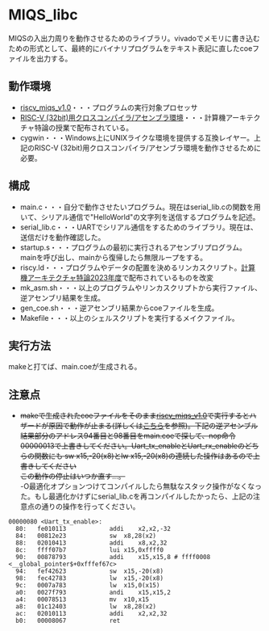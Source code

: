 # MIQS_libc
MIQSの入出力周りを動作させるためのライブラリ。vivadoでメモリに書き込むための形式として、最終的にバイナリプログラムをテキスト表記に直したcoeファイルを出力する。
## 動作環境
- [riscv_miqs_v1.0](https://github.com/project-hagane/MIQS/tree/master/hw/riscv_miqs_v1.0)・・・プログラムの実行対象プロセッサ
- [RISC-V (32bit)用クロスコンパイラ/アセンブラ環境](http://www.ced.is.utsunomiya-u.ac.jp/lecture/2023/aca/riscv-tools.html)・・・計算機アーキテクチャ特論の授業で配布されている。
- cygwin・・・Windows上にUNIXライクな環境を提供する互換レイヤー。上記のRISC-V (32bit)用クロスコンパイラ/アセンブラ環境を動作させるために必要。
## 構成
- main.c・・・自分で動作させたいプログラム。現在はserial_lib.cの関数を用いて、シリアル通信で"HelloWorld"の文字列を送信するプログラムを記述。
- serial_lib.c・・・UARTでシリアル通信をするためのライブラリ。現在は、送信だけを動作確認した。
- startup.s・・・プログラムの最初に実行されるアセンブリプログラム。mainを呼び出し、mainから復帰したら無限ループをする。
- riscy.ld・・・プログラムやデータの配置を決めるリンカスクリプト。[計算機アーキテクチャ特論2023年度](http://www.ced.is.utsunomiya-u.ac.jp/lecture/2023/aca/)で配布されているものを改変
- mk_asm.sh・・・以上のプログラムやリンカスクリプトから実行ファイル、逆アセンブリ結果を生成。
- gen_coe.sh・・・逆アセンブリ結果からcoeファイルを生成。
- Makefile・・・以上のシェルスクリプトを実行するメイクファイル。
## 実行方法
makeと打てば、main.coeが生成される。
## 注意点
- ~~makeで生成されたcoeファイルをそのまま[riscv_miqs_v1.0](https://github.com/project-hagane/MIQS/tree/master/hw/riscv_miqs_v1.0)で実行するとハザードが原因で動作が止まる(詳しくは[こちら](https://github.com/PEARLabo/diary/blob/master/hiromu/202308.md#202384)を参照)。下記の逆アセンブル結果部分のアドレス94番目と98番目をmain.coeで探して、nop命令00000013で上書きしてください。Uart_tx_enableとUart_rx_enableのどちらの関数にも  sw 	x15,-20(x8)とlw	x15,-20(x8)の連続した操作はあるので上書きしてください~~  
~~この動作の停止はいつか直す...。~~  
-O最適化オプションつけてコンパイルしたら無駄なスタック操作がなくなった。もし最適化かけずにserial_lib.cを再コンパイルしたかったら、上記の注意点の通りの操作を行ってください。
```
00000080 <Uart_tx_enable>:
  80:	fe010113          	addi	x2,x2,-32
  84:	00812e23          	sw	x8,28(x2)
  88:	02010413          	addi	x8,x2,32
  8c:	ffff07b7          	lui	x15,0xffff0
  90:	00878793          	addi	x15,x15,8 # ffff0008 <__global_pointer$+0xfffef67c>
  94:	fef42623          	sw	x15,-20(x8)
  98:	fec42783          	lw	x15,-20(x8)
  9c:	0007a783          	lw	x15,0(x15)
  a0:	0027f793          	andi	x15,x15,2
  a4:	00078513          	mv	x10,x15
  a8:	01c12403          	lw	x8,28(x2)
  ac:	02010113          	addi	x2,x2,32
  b0:	00008067          	ret
```

